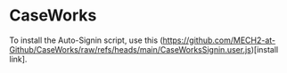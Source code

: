 # CaseWorks

To install the Auto-Signin script, use this (https://github.com/MECH2-at-Github/CaseWorks/raw/refs/heads/main/CaseWorksSignin.user.js)[install link].
